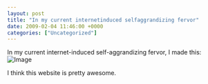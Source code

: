 ```yaml
---
layout: post
title: "In my current internetinduced selfaggrandizing fervor"
date: 2009-02-04 11:46:00 +0000
categories: ["Uncategorized"]
---
```


In my current internet-induced self-aggrandizing fervor, I made this:
![Image](http://farm4.static.flickr.com/3366/3252332849_67473ffc2d_o.gif)

I think this website is pretty awesome.